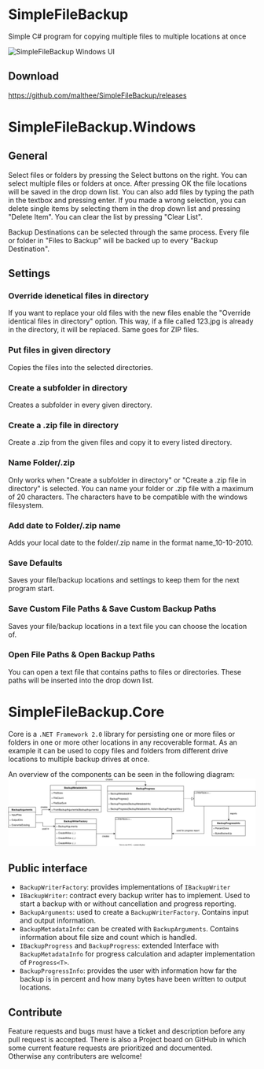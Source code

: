 # SimpleFileBackup
Simple C# program for copying multiple files to multiple locations at once

![SimpleFileBackup Windows UI](https://user-images.githubusercontent.com/18032233/181794403-6569fb36-1690-4342-8b1c-10d5d1243175.PNG)

## Download
https://github.com/malthee/SimpleFileBackup/releases

# SimpleFileBackup.Windows
## General
Select files or folders by pressing the Select buttons on the right. You can select multiple files or folders at once. After pressing OK the file locations will be saved in the drop down list. You can also add files by typing the path in the textbox and pressing enter. If you made a wrong selection, you can delete single items by selecting them in the drop down list and pressing "Delete Item". You can clear the list by pressing "Clear List".

Backup Destinations can be selected through the same process. Every file or folder in "Files to Backup" will be backed up to every "Backup Destination". 

## Settings

### Override idenetical files in directory
If you want to replace your old files with the new files enable the "Override identical files in directory" option. This way, if a file called 123.jpg is already in the directory, it will be replaced. Same goes for ZIP files.

### Put files in given directory
Copies the files into the selected directories.

### Create a subfolder in directory
Creates a subfolder in every given directory.

### Create a .zip file in directory
Create a .zip from the given files and copy it to every listed directory.

### Name Folder/.zip
Only works when "Create a subfolder in directory" or "Create a .zip file in directory" is selected.
You can name your folder or .zip file with a maximum of 20 characters. The characters have to be compatible with the windows filesystem.

### Add date to Folder/.zip name
Adds your local date to the folder/.zip name in the format name_10-10-2010.

### Save Defaults
Saves your file/backup locations and settings to keep them for the next program start. 

### Save Custom File Paths & Save Custom Backup Paths
Saves your file/backup locations in a text file you can choose the location of.

### Open File Paths & Open Backup Paths
You can open a text file that contains paths to files or directories. These paths will be inserted into the drop down list.

# SimpleFileBackup.Core
Core is a `.NET Framework 2.0` library for persisting one or more files or folders in one or more other locations in any recoverable format. As an example it can be used to copy files and folders from different drive locations to multiple backup drives at once.  

An overview of the components can be seen in the following diagram:
![Class Diagram of SFB Core](Doc/CoreClassDiagram.drawio.svg)

## Public interface
* `BackupWriterFactory`: provides implementations of `IBackupWriter` 
* `IBackupWriter`: contract every backup writer has to implement. Used to start a backup with or without cancellation and progress reporting.
* `BackupArguments`: used to create a `BackupWriterFactory`. Contains input and output information.
* `BackupMetadataInfo`: can be created with `BackupArguments`. Contains information about file size and count which is handled.
* `IBackupProgress` and `BackupProgress`: extended Interface with `BackupMetadataInfo` for progress calculation and adapter implementation of `Progress<T>`.
* `BackupProgressInfo`: provides the user with information how far the backup is in percent and how many bytes have been written to output locations.

## Contribute
Feature requests and bugs must have a ticket and description before any pull request is accepted. There is also a Project board on GitHub in which some current feature requests are prioritized and documented.   
Otherwise any contributers are welcome!
